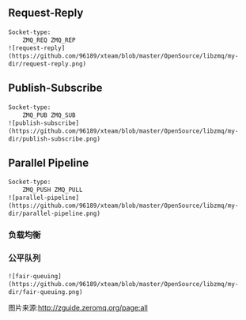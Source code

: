 
## Request-Reply
    Socket-type:
        ZMQ_REQ ZMQ_REP
    ![request-reply](https://github.com/96189/xteam/blob/master/OpenSource/libzmq/my-dir/request-reply.png)

## Publish-Subscribe
    Socket-type:
        ZMQ_PUB ZMQ_SUB
    ![publish-subscribe](https://github.com/96189/xteam/blob/master/OpenSource/libzmq/my-dir/publish-subscribe.png)

## Parallel Pipeline
    Socket-type:
        ZMQ_PUSH ZMQ_PULL
    ![parallel-pipeline](https://github.com/96189/xteam/blob/master/OpenSource/libzmq/my-dir/parallel-pipeline.png)
### 负载均衡

### 公平队列
    ![fair-queuing](https://github.com/96189/xteam/blob/master/OpenSource/libzmq/my-dir/fair-queuing.png)

图片来源:http://zguide.zeromq.org/page:all